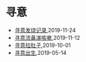 # 寻意
* [寻意发烧记录](/xunyi/2019/20191124-have-a-fever),2019-11-24
* [寻意流鼻涕咳嗽](/xunyi/2019/20191112-cold),2019-11-12
* [寻意拉肚子](/xunyi/2019/20191001-diarrhea),2019-10-01
* [寻意出生](/xunyi/2019/20190528-the-birth-of-xunyi),2019-05-14
